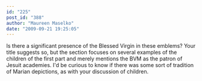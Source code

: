 ```yaml
---
id: "225"
post_id: "388"
author: "Maureen Maselko"
date: "2009-09-21 19:25:05"
---
```

Is there a significant presence of the Blessed Virgin in these emblems? Your title suggests so, but the section focuses on several examples of the children of the first part and merely mentions the BVM as the patron of Jesuit academies. I'd be curious to know if there was some sort of tradition of Marian depictions, as with your discussion of children.
